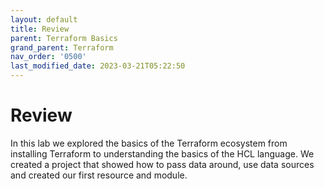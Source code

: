 ```yaml
---
layout: default
title: Review
parent: Terraform Basics
grand_parent: Terraform
nav_order: '0500'
last_modified_date: 2023-03-21T05:22:50
---
```


# Review

In this lab we explored the basics of the Terraform ecosystem from installing
Terraform to understanding the basics of the HCL language. We created a project
that showed how to pass data around, use data sources and created our first
resource and module.
